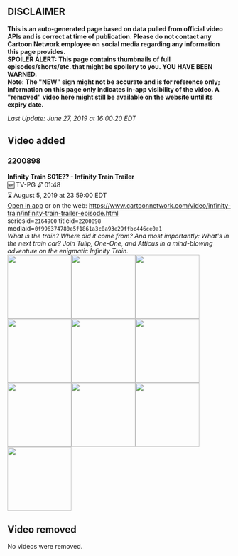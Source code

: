 ## DISCLAIMER
**This is an auto-generated page based on data pulled from official video APIs and is correct at time of publication. Please do not contact any Cartoon Network employee on social media regarding any information this page provides.**  
**SPOILER ALERT: This page contains thumbnails of full episodes/shorts/etc. that might be spoilery to you. YOU HAVE BEEN WARNED.**  
**Note: The "NEW" sign might not be accurate and is for reference only; information on this page only indicates in-app visibility of the video. A "removed" video here might still be available on the website until its expiry date.**  

_Last Update: June 27, 2019 at 16:00:20 EDT_
## Video added
### 2200898
**Infinity Train S01E?? - Infinity Train Trailer**  
🆕 TV-PG 🔓 01:48  
⌛ August 5, 2019 at 23:59:00 EDT  
[Open in app](https://tinyurl.com/y3olj967) or on the web: https://www.cartoonnetwork.com/video/infinity-train/infinity-train-trailer-episode.html  
seriesid=`2164900` titleid=`2200898` mediaid=`0f996374780e5f1861a3c0a93e29ffbc446ce0a1`  
_What is the train? Where did it come from? And most importantly: What's in the next train car? Join Tulip, One-One, and Atticus in a mind-blowing adventure on the enigmatic Infinity Train._  
<a href="https://s3.amazonaws.com/cartoonorchestrator/2200898_001_1280x720.jpg"><img src="https://s3.amazonaws.com/cartoonorchestrator/2200898_001_640x360.jpg" height="144px" /></a><a href="https://s3.amazonaws.com/cartoonorchestrator/2200898_002_1280x720.jpg"><img src="https://s3.amazonaws.com/cartoonorchestrator/2200898_002_640x360.jpg" height="144px" /></a><a href="https://s3.amazonaws.com/cartoonorchestrator/2200898_003_1280x720.jpg"><img src="https://s3.amazonaws.com/cartoonorchestrator/2200898_003_640x360.jpg" height="144px" /></a><a href="https://s3.amazonaws.com/cartoonorchestrator/2200898_004_1280x720.jpg"><img src="https://s3.amazonaws.com/cartoonorchestrator/2200898_004_640x360.jpg" height="144px" /></a><a href="https://s3.amazonaws.com/cartoonorchestrator/2200898_005_1280x720.jpg"><img src="https://s3.amazonaws.com/cartoonorchestrator/2200898_005_640x360.jpg" height="144px" /></a><a href="https://s3.amazonaws.com/cartoonorchestrator/2200898_006_1280x720.jpg"><img src="https://s3.amazonaws.com/cartoonorchestrator/2200898_006_640x360.jpg" height="144px" /></a><a href="https://s3.amazonaws.com/cartoonorchestrator/2200898_007_1280x720.jpg"><img src="https://s3.amazonaws.com/cartoonorchestrator/2200898_007_640x360.jpg" height="144px" /></a><a href="https://s3.amazonaws.com/cartoonorchestrator/2200898_008_1280x720.jpg"><img src="https://s3.amazonaws.com/cartoonorchestrator/2200898_008_640x360.jpg" height="144px" /></a><a href="https://s3.amazonaws.com/cartoonorchestrator/2200898_009_1280x720.jpg"><img src="https://s3.amazonaws.com/cartoonorchestrator/2200898_009_640x360.jpg" height="144px" /></a><a href="https://s3.amazonaws.com/cartoonorchestrator/2200898_010_1280x720.jpg"><img src="https://s3.amazonaws.com/cartoonorchestrator/2200898_010_640x360.jpg" height="144px" /></a>
## Video removed
No videos were removed.
